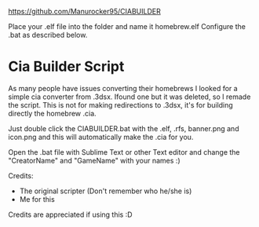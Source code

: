 https://github.com/Manurocker95/CIABUILDER

Place your .elf file into the folder and name it homebrew.elf 
Configure the .bat as described below.

# Cia Builder Script

As many people have issues converting their homebrews I looked for a simple cia converter from .3dsx. Ifound one
but it was deleted, so I remade the script. This is not for making redirections to .3dsx, it's for building directly the
homebrew .cia. 

Just double click the CIABUILDER.bat with the .elf, .rfs, banner.png and icon.png and this will automatically make the .cia
for you.

Open the .bat file with Sublime Text or other Text editor and change the "CreatorName" and "GameName" with your names :)

Credits:

- The original scripter (Don't remember who he/she is)
- Me for this

Credits are appreciated if using this :D
